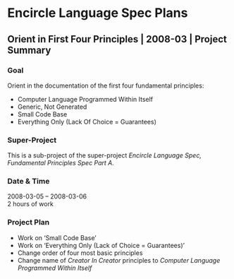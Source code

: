 ﻿Encircle Language Spec Plans
============================

Orient in First Four Principles | 2008-03 | Project Summary
-----------------------------------------------------------

### Goal

Orient in the documentation of the first four fundamental principles:

- Computer Language Programmed Within Itself
- Generic, Not Generated
- Small Code Base
- Everything Only (Lack Of Choice = Guarantees)

### Super-Project

This is a sub-project of the super-project *Encircle Language Spec, Fundamental Principles Spec Part A.*

### Date & Time

2008-03-05 – 2008-03-06  
2 hours of work

### Project Plan

- Work on ‘Small Code Base’
- Work on ‘Everything Only (Lack of Choice = Guarantees)’
- Change order of four most basic principles
- Change name of *Creator In Creator* principles to *Computer Language Programmed Within Itself*